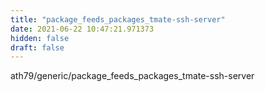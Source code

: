 ```yaml
---
title: "package_feeds_packages_tmate-ssh-server"
date: 2021-06-22 10:47:21.971373
hidden: false
draft: false
---
```


ath79/generic/package_feeds_packages_tmate-ssh-server

